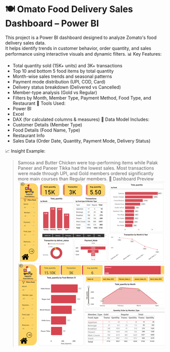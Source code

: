 # 🍽️ Omato Food Delivery Sales Dashboard – Power BI
This project is a Power BI dashboard designed to analyze Zomato's food delivery sales data.  
It helps identify trends in customer behavior, order quantity, and sales performance using interactive visuals and dynamic filters.
📊 Key Features:
- Total quantity sold (15K+ units) and 3K+ transactions
- Top 10 and bottom 5 food items by total quantity
- Month-wise sales trends and seasonal patterns
- Payment mode distribution (UPI, COD, Card)
- Delivery status breakdown (Delivered vs Cancelled)
- Member-type analysis (Gold vs Regular)
- Filters by Month, Member Type, Payment Method, Food Type, and Restaurant
🧰 Tools Used:
- Power BI
- Excel
- DAX (for calculated columns & measures)
📎 Data Model Includes:
- Customer Details (Member Type)
- Food Details (Food Name, Type)
- Restaurant Info
- Sales Data (Order Date, Quantity, Payment Mode, Delivery Status)

📈 Insight Example:
> Samosa and Butter Chicken were top-performing items while Palak Paneer and Paneer Tikka had the lowest sales. Most transactions were made through UPI, and Gold members ordered significantly more main courses than Regular members.
📸 Dashboard Preview
![Dashboard Screenshot 2](Screenshot%202025-06-16%20110121.png)
![Dashboard Screenshot 1](Screenshot%202025-06-16%20110207.png)  
